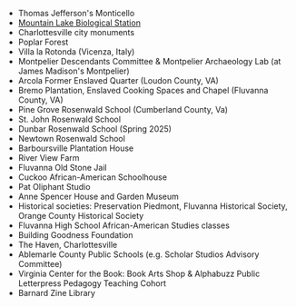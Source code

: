 * Thomas Jefferson's Monticello
* [Mountain Lake Biological Station](/work/mlbs)
* Charlottesville city monuments
* Poplar Forest
* Villa la Rotonda (Vicenza, Italy)
* Montpelier Descendants Committee & Montpelier Archaeology Lab (at James Madison's Montpelier)
* Arcola Former Enslaved Quarter (Loudon County, VA)
* Bremo Plantation, Enslaved Cooking Spaces and Chapel (Fluvanna County, VA)
* Pine Grove Rosenwald School (Cumberland County, Va)
* St. John Rosenwald School
* Dunbar Rosenwald School (Spring 2025)
* Newtown Rosenwald School
* Barboursville Plantation House
* River View Farm
* Fluvanna Old Stone Jail
* Cuckoo African-American Schoolhouse
* Pat Oliphant Studio
* Anne Spencer House and Garden Museum
* Historical societies: Preservation Piedmont, Fluvanna Historical Society, Orange County Historical Society
* Fluvanna High School African-American Studies classes
* Building Goodness Foundation
* The Haven, Charlottesville
* Ablemarle County Public Schools (e.g. Scholar Studios Advisory Committee)
* Virginia Center for the Book: Book Arts Shop & Alphabuzz Public Letterpress Pedagogy Teaching Cohort  
* Barnard Zine Library

